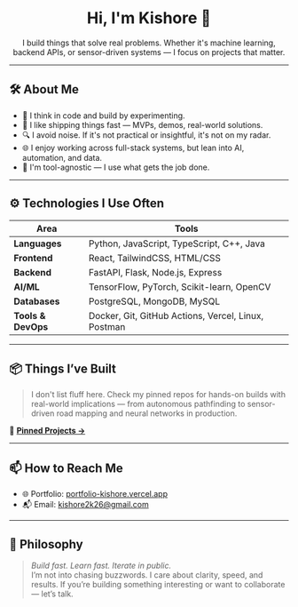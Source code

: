 <h1 align="center">Hi, I'm Kishore 👋</h1>

<p align="center">
  I build things that solve real problems. Whether it's machine learning, backend APIs, or sensor-driven systems — I focus on projects that matter.
</p>

---

## 🛠 About Me

- 🧠 I think in code and build by experimenting.
- 🚀 I like shipping things fast — MVPs, demos, real-world solutions.
- 🔍 I avoid noise. If it's not practical or insightful, it's not on my radar.
- 🌐 I enjoy working across full-stack systems, but lean into AI, automation, and data.
- 🧰 I'm tool-agnostic — I use what gets the job done.

---

## ⚙️ Technologies I Use Often

| Area | Tools |
|------|-------|
| **Languages** | Python, JavaScript, TypeScript, C++, Java |
| **Frontend** | React, TailwindCSS, HTML/CSS |
| **Backend** | FastAPI, Flask, Node.js, Express |
| **AI/ML** | TensorFlow, PyTorch, Scikit-learn, OpenCV |
| **Databases** | PostgreSQL, MongoDB, MySQL |
| **Tools & DevOps** | Docker, Git, GitHub Actions, Vercel, Linux, Postman |

---

## 📦 Things I’ve Built

> I don't list fluff here. Check my pinned repos for hands-on builds with real-world implications — from autonomous pathfinding to sensor-driven road mapping and neural networks in production.

📌 [**Pinned Projects →**](https://github.com/kishorekumardj?tab=repositories)

---

## 📫 How to Reach Me

- 🌐 Portfolio: [portfolio-kishore.vercel.app](https://portfolio-kishore.vercel.app)
- 📬 Email: [kishore2k26@gmail.com](mailto:kishore2k26@gmail.com)

---

## 💬 Philosophy

> *Build fast. Learn fast. Iterate in public.*  
> I’m not into chasing buzzwords. I care about clarity, speed, and results. If you’re building something interesting or want to collaborate — let’s talk.

